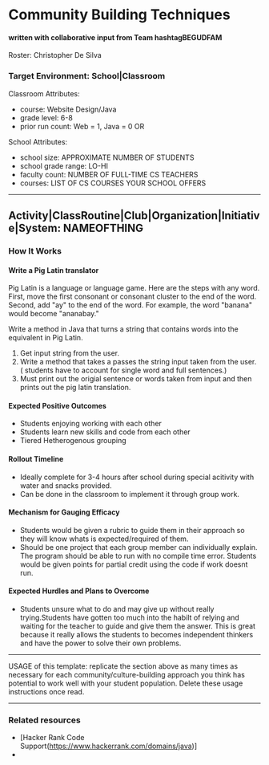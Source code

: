 # Community Building Techniques
#### written with collaborative input from Team hashtagBEGUDFAM
Roster: Christopher De Silva

### Target Environment: School|Classroom
Classroom Attributes:
* course: Website Design/Java 
* grade level: 6-8
* prior run count: Web = 1, Java = 0
OR

School Attributes:
* school size: APPROXIMATE NUMBER OF STUDENTS
* school grade range: LO-HI
* faculty count: NUMBER OF FULL-TIME CS TEACHERS
* courses: LIST OF CS COURSES YOUR SCHOOL OFFERS

* * *

## Activity|ClassRoutine|Club|Organization|Initiative|System: NAMEOFTHING

### How It Works
#### Write a Pig Latin translator

Pig Latin is a language or language game. Here are the steps with any word. First, move the first consonant or consonant cluster to the end of the word. Second, add "ay" to the end of the word. For example, the word "banana" would become "ananabay."

Write a method in Java that turns a string that contains words into the equivalent in Pig Latin.

1. Get input string from the user.
2. Write a method that takes a passes the string input taken from the user. ( students have to account for single word and full sentences.)
1. Must print out the origial sentence or words taken from input and then prints out the pig latin translation.  

#### Expected Positive Outcomes
* Students enjoying working with each other 
* Students learn new skills and code from each other
* Tiered Hetherogenous grouping 

#### Rollout Timeline
* Ideally complete for 3-4 hours after school during special acitivity with water and snacks provided.
* Can be done in the classroom to implement it through group work. 

#### Mechanism for Gauging Efficacy
* Students would be given a rubric to guide them in their approach so they will know whats is expected/required of them. 
* Should be one project that each group member can individually explain. The program should be able to run with no compile time error. Students would be given points for partial credit using the code if work doesnt run. 

#### Expected Hurdles and Plans to Overcome
* Students unsure what to do and may give up without really trying.Students have gotten too much into the habilt of relying and waiting for the teacher to guide and give them the answer. This is great because it really allows the students to becomes independent thinkers and have the power to solve their own problems. 

* * *

USAGE of this template: replicate the section above as many times as necessary for each community/culture-building approach you think has potential to work well with your student population. Delete these usage instructions once read.

* * *

### Related resources
* [Hacker Rank Code Support(https://www.hackerrank.com/domains/java)]
* 